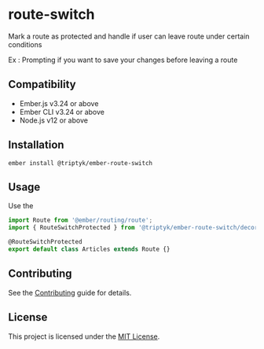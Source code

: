 route-switch
==============================================================================

Mark a route as protected and handle if user can leave route under certain conditions

Ex : Prompting if you want to save your changes before leaving a route


Compatibility
------------------------------------------------------------------------------

* Ember.js v3.24 or above
* Ember CLI v3.24 or above
* Node.js v12 or above


Installation
------------------------------------------------------------------------------

```
ember install @triptyk/ember-route-switch
```


Usage
------------------------------------------------------------------------------

Use the 

```ts
import Route from '@ember/routing/route';
import { RouteSwitchProtected } from '@triptyk/ember-route-switch/decorators/route-switch-protection';

@RouteSwitchProtected
export default class Articles extends Route {}
```


Contributing
------------------------------------------------------------------------------

See the [Contributing](CONTRIBUTING.md) guide for details.


License
------------------------------------------------------------------------------

This project is licensed under the [MIT License](LICENSE.md).

